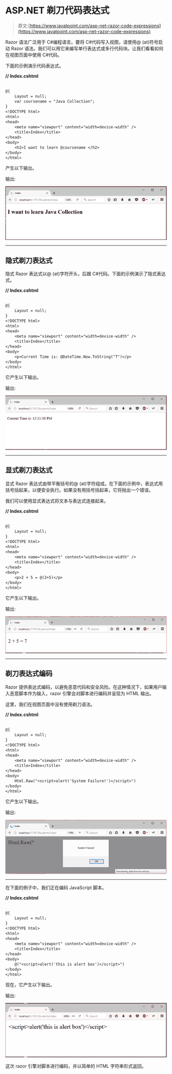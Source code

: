 # ASP.NET 剃刀代码表达式

> 原文:[https://www.javatpoint.com/asp-net-razor-code-expressions](https://www.javatpoint.com/asp-net-razor-code-expressions)

Razor 语法广泛用于 C#编程语言。要将 C#代码写入视图，请使用@ (at)符号启动 Razor 语法。我们可以用它来编写单行表达式或多行代码块。让我们看看如何在视图页面中使用 C#代码。

下面的示例演示代码表达式。

**// Index.cshtml**

```

@{
    Layout = null;
    var coursename = "Java Collection";
}
<!DOCTYPE html> 
<html>
<head>
    <meta name="viewport" content="width=device-width" />
    <title>Index</title>
</head>
<body>
    <h2>I want to learn @coursename </h2>
</body>
</html>

```

产生以下输出。

输出:

![ASP Razor code expression 1](img/21cf10aad9a0f81cf25f436e0a3544c4.png)

* * *

## 隐式剃刀表达式

隐式 Razor 表达式以@ (at)字符开头，后跟 C#代码。下面的示例演示了隐式表达式。

**// Index.cshtml**

```

@{
    Layout = null;
}
<!DOCTYPE html>  
<html>
<head>
    <meta name="viewport" content="width=device-width" />
    <title>Index</title>
</head>
<body>
    <p>Current Time is: @DateTime.Now.ToString("T")</p>
</body>
</html>

```

它产生以下输出。

输出:

![ASP Razor code expression 2](img/400be72d0ddb7b81504de2f3839c733a.png)

* * *

## 显式剃刀表达式

显式 Razor 表达式由带平衡括号的@ (at)字符组成。在下面的示例中，表达式用括号括起来，以便安全执行。如果没有用括号括起来，它将抛出一个错误。

我们可以使用显式表达式将文本与表达式连接起来。

**// Index.cshtml**

```

@{
    Layout = null;
}
<!DOCTYPE html>  
<html>
<head>
    <meta name="viewport" content="width=device-width" />
    <title>Index</title>
</head>
<body>
    <p>2 + 5 = @(2+5)</p>
</body>
</html>

```

它产生以下输出。

输出:

![ASP Razor code expression 3](img/2fa655096ebc9d0a9730b94579c3bf24.png)

* * *

## 剃刀表达式编码

Razor 提供表达式编码，以避免恶意代码和安全风险。在这种情况下，如果用户输入恶意脚本作为输入，razor 引擎会对脚本进行编码并呈现为 HTML 输出。

这里，我们在视图页面中没有使用剃刀语法。

**// Index.cshtml**

```

@{
    Layout = null;
}
<!DOCTYPE html>
<html>
<head>
    <meta name="viewport" content="width=device-width" />
    <title>Index</title>
</head>
<body>
    Html.Raw("<script>alert('System Failure!')</script>")
</body>
</html>

```

它产生以下输出。

输出:

![ASP Razor code expression 4](img/65ff5ad670a4293b8bafb1deadc65a6f.png)

* * *

在下面的例子中，我们正在编码 JavaScript 脚本。

**// Index.cshtml**

```

@{
    Layout = null;
}
<!DOCTYPE html>
<html>
<head>
    <meta name="viewport" content="width=device-width" />
    <title>Index</title>
</head>
<body>
    @("<script>alert('this is alert box')</script>")
</body>
</html>

```

现在，它产生以下输出。

输出:

![ASP Razor code expression 5](img/04b9c641ed8789d72ff8e7e64a7653bd.png)

这次 razor 引擎对脚本进行编码，并以简单的 HTML 字符串形式返回。